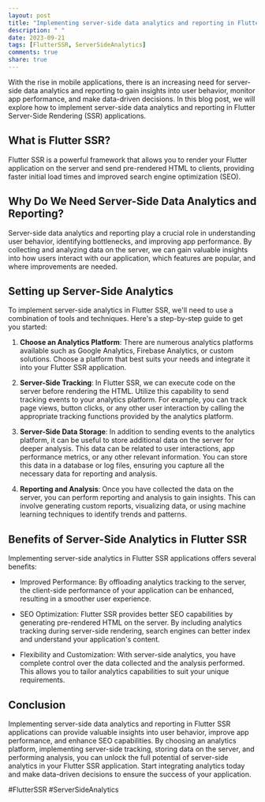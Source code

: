```yaml
---
layout: post
title: "Implementing server-side data analytics and reporting in Flutter SSR"
description: " "
date: 2023-09-21
tags: [FlutterSSR, ServerSideAnalytics]
comments: true
share: true
---
```


With the rise in mobile applications, there is an increasing need for server-side data analytics and reporting to gain insights into user behavior, monitor app performance, and make data-driven decisions. In this blog post, we will explore how to implement server-side data analytics and reporting in Flutter Server-Side Rendering (SSR) applications.

## What is Flutter SSR?

Flutter SSR is a powerful framework that allows you to render your Flutter application on the server and send pre-rendered HTML to clients, providing faster initial load times and improved search engine optimization (SEO).

## Why Do We Need Server-Side Data Analytics and Reporting?

Server-side data analytics and reporting play a crucial role in understanding user behavior, identifying bottlenecks, and improving app performance. By collecting and analyzing data on the server, we can gain valuable insights into how users interact with our application, which features are popular, and where improvements are needed.

## Setting up Server-Side Analytics

To implement server-side analytics in Flutter SSR, we'll need to use a combination of tools and techniques. Here's a step-by-step guide to get you started:

1. **Choose an Analytics Platform**: There are numerous analytics platforms available such as Google Analytics, Firebase Analytics, or custom solutions. Choose a platform that best suits your needs and integrate it into your Flutter SSR application.

2. **Server-Side Tracking**: In Flutter SSR, we can execute code on the server before rendering the HTML. Utilize this capability to send tracking events to your analytics platform. For example, you can track page views, button clicks, or any other user interaction by calling the appropriate tracking functions provided by the analytics platform.

3. **Server-Side Data Storage**: In addition to sending events to the analytics platform, it can be useful to store additional data on the server for deeper analysis. This data can be related to user interactions, app performance metrics, or any other relevant information. You can store this data in a database or log files, ensuring you capture all the necessary data for reporting and analysis.

4. **Reporting and Analysis**: Once you have collected the data on the server, you can perform reporting and analysis to gain insights. This can involve generating custom reports, visualizing data, or using machine learning techniques to identify trends and patterns.

## Benefits of Server-Side Analytics in Flutter SSR

Implementing server-side analytics in Flutter SSR applications offers several benefits:

- Improved Performance: By offloading analytics tracking to the server, the client-side performance of your application can be enhanced, resulting in a smoother user experience.

- SEO Optimization: Flutter SSR provides better SEO capabilities by generating pre-rendered HTML on the server. By including analytics tracking during server-side rendering, search engines can better index and understand your application's content.

- Flexibility and Customization: With server-side analytics, you have complete control over the data collected and the analysis performed. This allows you to tailor analytics capabilities to suit your unique requirements.

## Conclusion

Implementing server-side data analytics and reporting in Flutter SSR applications can provide valuable insights into user behavior, improve app performance, and enhance SEO capabilities. By choosing an analytics platform, implementing server-side tracking, storing data on the server, and performing analysis, you can unlock the full potential of server-side analytics in your Flutter SSR application. Start integrating analytics today and make data-driven decisions to ensure the success of your application.

\#FlutterSSR #ServerSideAnalytics